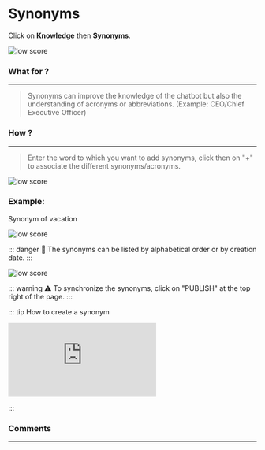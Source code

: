 # Synonyms

Click on **Knowledge** then **Synonyms**.

<div class="image_center">
  <img :src="$withBase('/assets/img/en/knowledge/synonyms1.png')" alt="low score">
</div>




### What for ?
---
>Synonyms can improve the knowledge of the chatbot but also the understanding of
acronyms or abbreviations. (Example: CEO/Chief Executive Officer)


### How ?
---
>Enter the word to which you want to add synonyms, click then on "+" to associate
the different synonyms/acronyms.

<div class="image_center">
  <img :src="$withBase('/assets/img/en/knowledge/synonyms2.png')" alt="low score">
</div>



### Example:

Synonym of vacation

<div class="image_center">
  <img :src="$withBase('/assets/img/en/knowledge/synonyms3.png')" alt="low score">
</div>


::: danger 🔴
The synonyms can be listed by alphabetical order or by creation date.
:::

<div class="image_center">
  <img :src="$withBase('/assets/img/en/knowledge/synonyms4.png')" alt="low score">
</div>


::: warning ⚠️
To synchronize the synonyms, click on "PUBLISH" at the top right of the page.
:::

::: tip How to create a synonym
<br style="margin: .5rem 0;" >

<iframe class="video_embed" src="https://www.youtube.com/embed/05TwZrXej6k?list=PLRFG2FXmQTR_EV3iWJ9HL2Go95WhNq9Qb" frameborder="0" allow="accelerometer; autoplay; encrypted-media; gyroscope; picture-in-picture" allowfullscreen></iframe>
<br style="margin: .5rem 0;" >

:::

### Comments
---

<Commentaire />
